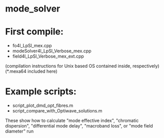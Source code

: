 # mode_solver

# First compile:
- fo4l_LpSl_mex.cpp
- modeSolver4l_LpSl_Verbose_mex.cpp
- field4l_LpSl_Verbose_mex_ext.cpp

(compilation instructions for Unix based OS contained inside, respectively)
(*.mexa64 included here)

# Example scripts:
- script_plot_dmd_opt_fibres.m
- script_compare_with_Optiwave_solutions.m

These show how to calculate "mode effective index", "chromatic dispersion", "differential mode delay", "macroband loss", or "mode field diameter" run
